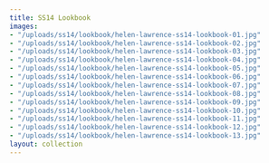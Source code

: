 ```yaml
---
title: SS14 Lookbook
images:
- "/uploads/ss14/lookbook/helen-lawrence-ss14-lookbook-01.jpg"
- "/uploads/ss14/lookbook/helen-lawrence-ss14-lookbook-02.jpg"
- "/uploads/ss14/lookbook/helen-lawrence-ss14-lookbook-03.jpg"
- "/uploads/ss14/lookbook/helen-lawrence-ss14-lookbook-04.jpg"
- "/uploads/ss14/lookbook/helen-lawrence-ss14-lookbook-05.jpg"
- "/uploads/ss14/lookbook/helen-lawrence-ss14-lookbook-06.jpg"
- "/uploads/ss14/lookbook/helen-lawrence-ss14-lookbook-07.jpg"
- "/uploads/ss14/lookbook/helen-lawrence-ss14-lookbook-08.jpg"
- "/uploads/ss14/lookbook/helen-lawrence-ss14-lookbook-09.jpg"
- "/uploads/ss14/lookbook/helen-lawrence-ss14-lookbook-10.jpg"
- "/uploads/ss14/lookbook/helen-lawrence-ss14-lookbook-11.jpg"
- "/uploads/ss14/lookbook/helen-lawrence-ss14-lookbook-12.jpg"
- "/uploads/ss14/lookbook/helen-lawrence-ss14-lookbook-13.jpg"
layout: collection
---
```


